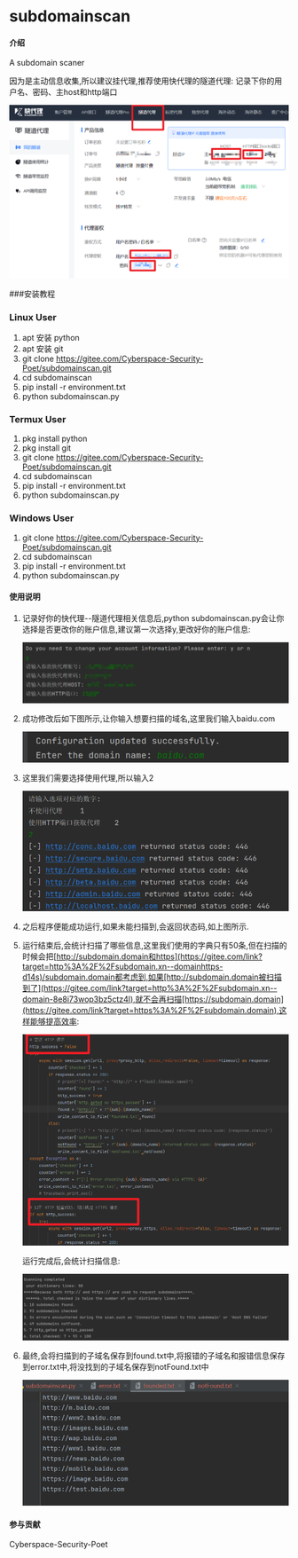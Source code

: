 # subdomainscan

#### 介绍

A subdomain scaner

因为是主动信息收集,所以建议挂代理,推荐使用快代理的隧道代理: 记录下你的用户名、密码、主host和http端口

 ![屏幕截图](photos/28125c29_10823455.png)

\###安装教程

### Linux User

1. apt 安装 python
2. apt 安装 git
3. git clone https://gitee.com/Cyberspace-Security-Poet/subdomainscan.git
4. cd subdomainscan
5. pip install -r environment.txt
6. python subdomainscan.py

### Termux User

1. pkg install python
2. pkg install git
3. git clone https://gitee.com/Cyberspace-Security-Poet/subdomainscan.git
4. cd subdomainscan
5. pip install -r environment.txt
6. python subdomainscan.py

### Windows User

1. git clone https://gitee.com/Cyberspace-Security-Poet/subdomainscan.git
2. cd subdomainscan
3. pip install -r environment.txt
4. python subdomainscan.py

#### 使用说明

1. 记录好你的快代理--隧道代理相关信息后,python subdomainscan.py会让你选择是否更改你的账户信息,建议第一次选择y,更改好你的账户信息: 

   ![输入图片说明](photos/3bba90db_10823455.png)

2. 成功修改后如下图所示,让你输入想要扫描的域名,这里我们输入baidu.com 

   ![输入图片说明](photos/698c2a16_10823455.png)

3. 这里我们需要选择使用代理,所以输入2 

   ![屏幕截图](photos/2ae7c007_10823455.png) 

4. 之后程序便能成功运行,如果未能扫描到,会返回状态码,如上图所示.

5. 运行结束后,会统计扫描了哪些信息,这里我们使用的字典只有50条,但在扫描的时候会把[http://subdomain.domain和https](https://gitee.com/link?target=http%3A%2F%2Fsubdomain.xn--domainhttps-d14s)/subdomain.domain都考虑到,如果[http://subdomain.domain被扫描到了](https://gitee.com/link?target=http%3A%2F%2Fsubdomain.xn--domain-8e8i73wop3bz5ctz4l),就不会再扫描[https://subdomain.domain](https://gitee.com/link?target=https%3A%2F%2Fsubdomain.domain),这样能够提高效率: 

   ![](photos/Snipaste_2025-02-25_09-48-02.png)

   运行完成后,会统计扫描信息:

   ![输入图片说明](photos/41fae9e9_10823455.png)

6. 最终,会将扫描到的子域名保存到found.txt中,将报错的子域名和报错信息保存到error.txt中,将没找到的子域名保存到notFound.txt中

   ![](photos/Snipaste_2025-02-25_09-35-57.png)

   

#### 参与贡献

Cyberspace-Security-Poet